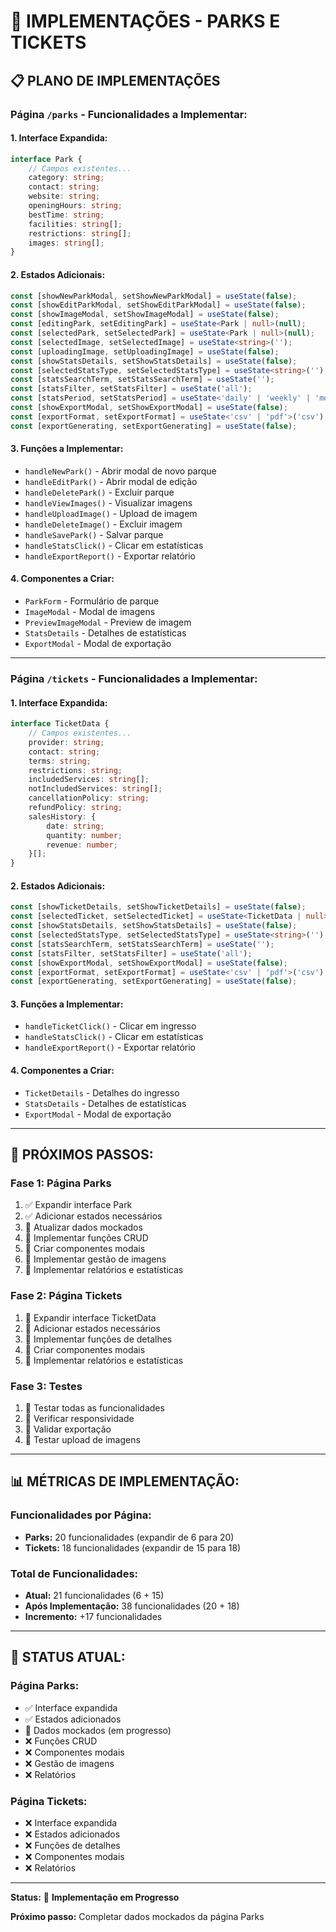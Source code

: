 # 🎯 IMPLEMENTAÇÕES - PARKS E TICKETS

## 📋 **PLANO DE IMPLEMENTAÇÕES**

### **Página `/parks` - Funcionalidades a Implementar:**

#### **1. Interface Expandida:**
```typescript
interface Park {
    // Campos existentes...
    category: string;
    contact: string;
    website: string;
    openingHours: string;
    bestTime: string;
    facilities: string[];
    restrictions: string[];
    images: string[];
}
```

#### **2. Estados Adicionais:**
```typescript
const [showNewParkModal, setShowNewParkModal] = useState(false);
const [showEditParkModal, setShowEditParkModal] = useState(false);
const [showImageModal, setShowImageModal] = useState(false);
const [editingPark, setEditingPark] = useState<Park | null>(null);
const [selectedPark, setSelectedPark] = useState<Park | null>(null);
const [selectedImage, setSelectedImage] = useState<string>('');
const [uploadingImage, setUploadingImage] = useState(false);
const [showStatsDetails, setShowStatsDetails] = useState(false);
const [selectedStatsType, setSelectedStatsType] = useState<string>('');
const [statsSearchTerm, setStatsSearchTerm] = useState('');
const [statsFilter, setStatsFilter] = useState('all');
const [statsPeriod, setStatsPeriod] = useState<'daily' | 'weekly' | 'monthly' | 'annual'>('daily');
const [showExportModal, setShowExportModal] = useState(false);
const [exportFormat, setExportFormat] = useState<'csv' | 'pdf'>('csv');
const [exportGenerating, setExportGenerating] = useState(false);
```

#### **3. Funções a Implementar:**
- `handleNewPark()` - Abrir modal de novo parque
- `handleEditPark()` - Abrir modal de edição
- `handleDeletePark()` - Excluir parque
- `handleViewImages()` - Visualizar imagens
- `handleUploadImage()` - Upload de imagem
- `handleDeleteImage()` - Excluir imagem
- `handleSavePark()` - Salvar parque
- `handleStatsClick()` - Clicar em estatísticas
- `handleExportReport()` - Exportar relatório

#### **4. Componentes a Criar:**
- `ParkForm` - Formulário de parque
- `ImageModal` - Modal de imagens
- `PreviewImageModal` - Preview de imagem
- `StatsDetails` - Detalhes de estatísticas
- `ExportModal` - Modal de exportação

---

### **Página `/tickets` - Funcionalidades a Implementar:**

#### **1. Interface Expandida:**
```typescript
interface TicketData {
    // Campos existentes...
    provider: string;
    contact: string;
    terms: string;
    restrictions: string;
    includedServices: string[];
    notIncludedServices: string[];
    cancellationPolicy: string;
    refundPolicy: string;
    salesHistory: {
        date: string;
        quantity: number;
        revenue: number;
    }[];
}
```

#### **2. Estados Adicionais:**
```typescript
const [showTicketDetails, setShowTicketDetails] = useState(false);
const [selectedTicket, setSelectedTicket] = useState<TicketData | null>(null);
const [showStatsDetails, setShowStatsDetails] = useState(false);
const [selectedStatsType, setSelectedStatsType] = useState<string>('');
const [statsSearchTerm, setStatsSearchTerm] = useState('');
const [statsFilter, setStatsFilter] = useState('all');
const [showExportModal, setShowExportModal] = useState(false);
const [exportFormat, setExportFormat] = useState<'csv' | 'pdf'>('csv');
const [exportGenerating, setExportGenerating] = useState(false);
```

#### **3. Funções a Implementar:**
- `handleTicketClick()` - Clicar em ingresso
- `handleStatsClick()` - Clicar em estatísticas
- `handleExportReport()` - Exportar relatório

#### **4. Componentes a Criar:**
- `TicketDetails` - Detalhes do ingresso
- `StatsDetails` - Detalhes de estatísticas
- `ExportModal` - Modal de exportação

---

## 🚀 **PRÓXIMOS PASSOS:**

### **Fase 1: Página Parks**
1. ✅ Expandir interface Park
2. ✅ Adicionar estados necessários
3. 🔄 Atualizar dados mockados
4. 🔄 Implementar funções CRUD
5. 🔄 Criar componentes modais
6. 🔄 Implementar gestão de imagens
7. 🔄 Implementar relatórios e estatísticas

### **Fase 2: Página Tickets**
1. 🔄 Expandir interface TicketData
2. 🔄 Adicionar estados necessários
3. 🔄 Implementar funções de detalhes
4. 🔄 Criar componentes modais
5. 🔄 Implementar relatórios e estatísticas

### **Fase 3: Testes**
1. 🔄 Testar todas as funcionalidades
2. 🔄 Verificar responsividade
3. 🔄 Validar exportação
4. 🔄 Testar upload de imagens

---

## 📊 **MÉTRICAS DE IMPLEMENTAÇÃO:**

### **Funcionalidades por Página:**
- **Parks:** 20 funcionalidades (expandir de 6 para 20)
- **Tickets:** 18 funcionalidades (expandir de 15 para 18)

### **Total de Funcionalidades:**
- **Atual:** 21 funcionalidades (6 + 15)
- **Após Implementação:** 38 funcionalidades (20 + 18)
- **Incremento:** +17 funcionalidades

---

## 🎯 **STATUS ATUAL:**

### **Página Parks:**
- ✅ Interface expandida
- ✅ Estados adicionados
- 🔄 Dados mockados (em progresso)
- ❌ Funções CRUD
- ❌ Componentes modais
- ❌ Gestão de imagens
- ❌ Relatórios

### **Página Tickets:**
- ❌ Interface expandida
- ❌ Estados adicionados
- ❌ Funções de detalhes
- ❌ Componentes modais
- ❌ Relatórios

---

**Status:** 🔄 **Implementação em Progresso**

**Próximo passo:** Completar dados mockados da página Parks 